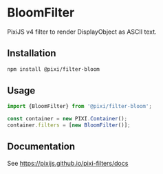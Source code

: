 # BloomFilter

PixiJS v4 filter to render DisplayObject as ASCII text.

## Installation

```bash
npm install @pixi/filter-bloom
```

## Usage

```js
import {BloomFilter} from '@pixi/filter-bloom';

const container = new PIXI.Container();
container.filters = [new BloomFilter()];
```

## Documentation

See https://pixijs.github.io/pixi-filters/docs